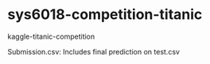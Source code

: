 # sys6018-competition-titanic
kaggle-titanic-competition




Submission.csv: Includes final prediction on test.csv
